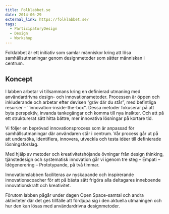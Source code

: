 ```yaml
---
title: Folklabbet.se
date: 2014-06-29
external_link: https://folklabbet.se/
tags:
  - ParticipatoryDesign
  - Design
  - Workshop
---
```


Folklabbet är ett initiativ som samlar människor kring att lösa samhällsutmaningar genom designmetoder som sätter människan i centrum.

<!--more-->

## Koncept

I labben arbetar vi tillsammans kring en definierad utmaning med användardrivna design- och innovationsmetoder. Processen är öppen och inkluderande och arbetar efter devisen “gräv där du står”, med befintliga resurser – ’’innovation-inside-the-box’’. Dessa metoder fokuserar på att byta perspektiv, invanda tankegångar och komma till nya insikter. Och att på ett strukturerat sätt hitta bättre, mer innovativa lösningar på kortare tid.

Vi följer en beprövad innovationsprocess som är anpassad för samhällsutmaningar där användaren står i centrum. Vår process går ut på att undersöka, identifiera, innovera, utveckla och testa idéer till definierade lösningsförslag.

Med hjälp av metoder och kreativitetshöjande övningar från design thinking, tjänstedesign och systematisk innovation går vi igenom tre steg – Empati – Idégenerering – Prototypande, på två timmar.

Innovationslabben faciliteras av nyskapande och inspirerande innovationscoacher för att på bästa sätt frigöra alla deltagares inneboende innovationskraft och kreativitet.

Förutom labben pågår under dagen Open Space-samtal och andra aktiviteter där det ges tillfälle att fördjupa sig i den aktuella utmaningen och hur den kan lösas med användardrivna designmetoder.